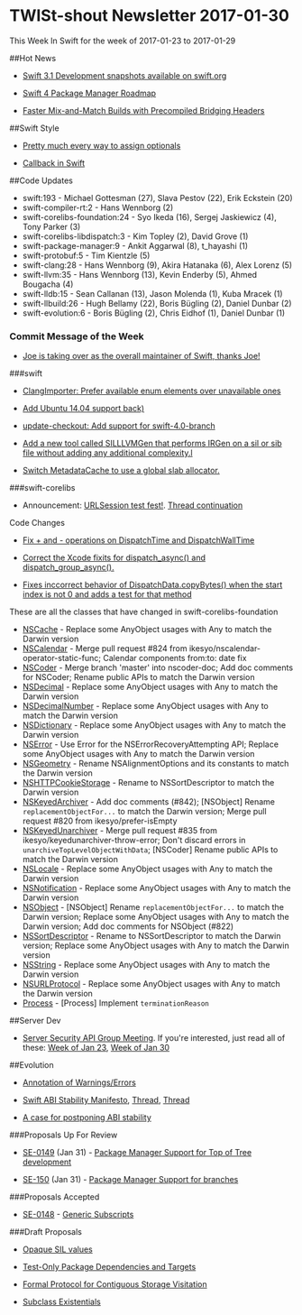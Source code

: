 # TWISt-shout Newsletter 2017-01-30
This Week In Swift for the week of 2017-01-23 to 2017-01-29

##Hot News

* [Swift 3.1 Development snapshots available on swift.org](https://lists.swift.org/pipermail/swift-dev/Week-of-Mon-20170123/003862.html)

* [Swift 4 Package Manager Roadmap](https://lists.swift.org/pipermail/swift-evolution-announce/2017-January/000307.html)

* [Faster Mix-and-Match Builds with Precompiled Bridging Headers](https://swift.org/blog/bridging-pch/)

##Swift Style

* [Pretty much every way to assign optionals](http://ericasadun.com/2017/01/25/pretty-much-every-way-to-assign-optionals/)

* [Callback in Swift](https://lists.swift.org/pipermail/swift-users/Week-of-Mon-20170123/004512.html)

##Code Updates

* swift:193 - Michael Gottesman (27), Slava Pestov (22), Erik Eckstein (20)
* swift-compiler-rt:2 - Hans Wennborg (2)
* swift-corelibs-foundation:24 - Syo Ikeda (16), Sergej Jaskiewicz (4), Tony Parker (3)
* swift-corelibs-libdispatch:3 - Kim Topley (2), David Grove (1)
* swift-package-manager:9 - Ankit Aggarwal (8), t_hayashi (1)
* swift-protobuf:5 - Tim Kientzle (5)
* swift-clang:28 - Hans Wennborg (9), Akira Hatanaka (6), Alex Lorenz (5)
* swift-llvm:35 - Hans Wennborg (13), Kevin Enderby (5), Ahmed Bougacha (4)
* swift-lldb:15 - Sean Callanan (13), Jason Molenda (1), Kuba Mracek (1)
* swift-llbuild:26 - Hugh Bellamy (22), Boris Bügling (2), Daniel Dunbar (2)
* swift-evolution:6 - Boris Bügling (2), Chris Eidhof (1), Daniel Dunbar (1)

### Commit Message of the Week

* [Joe is taking over as the overall maintainer of Swift, thanks Joe!](http://github.com/apple/swift/commit/4a3c5d8119c25804ef94521688fa277a83e0beec)

###swift

* [ClangImporter: Prefer available enum elements over unavailable ones](http://github.com/apple/swift/commit/3411fc380e2ec331577ffad705b14d3f91235afb)

* [Add Ubuntu 14.04 support back)](http://github.com/apple/swift/commit/b428094f615c3ba5e5ab3849159e6966f6eeb55f)

* [update-checkout: Add support for swift-4.0-branch](http://github.com/apple/swift/commit/390cd0543d09b8f940cb62aba1f7326d2bb92576)

* [Add a new tool called SILLLVMGen that performs IRGen on a sil or sib file without adding any additional complexity.l](http://github.com/apple/swift/commit/8c0b29a895ccf8c8c8223dc2ceda14fb41a28719)

* [Switch MetadataCache to use a global slab allocator.](http://github.com/apple/swift/commit/ccbe5fcf73c50e6bd6f8cd1994bdd2fcd8f9ccf6)
  
###swift-corelibs

* Announcement: [URLSession test fest!](https://lists.swift.org/pipermail/swift-corelibs-dev/Week-of-Mon-20170123/001092.html). [Thread continuation](https://lists.swift.org/pipermail/swift-corelibs-dev/Week-of-Mon-20170123/001101.html)

Code Changes

* [Fix + and - operations on DispatchTime and DispatchWallTime](http://github.com/apple/swift-corelibs-libdispatch/commit/ceb1fac7aa57a875a4a23513de0946869cb21c19)

* [Correct the Xcode fixits for dispatch_async() and dispatch_group_async().](http://github.com/apple/swift-corelibs-libdispatch/commit/e10fd0a8db46508a7ec26d8ee435c300f945e1bf)

* [Fixes inccorrect behavior of DispatchData.copyBytes() when the start index is not 0 and adds a test for that method](http://github.com/apple/swift-corelibs-libdispatch/commit/4a023ec999ce961e7c3c986bf4c0e975fee3829f)

These are all the classes that have changed in swift-corelibs-foundation
* [NSCache](https://github.com/apple/swift-corelibs-foundation/commits/master/Foundation/NSCache.swift) - Replace some AnyObject usages with Any to match the Darwin version
* [NSCalendar](https://github.com/apple/swift-corelibs-foundation/commits/master/Foundation/NSCalendar.swift) - Merge pull request #824 from ikesyo/nscalendar-operator-static-func; Calendar components from:to: date fix
* [NSCoder](https://github.com/apple/swift-corelibs-foundation/commits/master/Foundation/NSCoder.swift) - Merge branch 'master' into nscoder-doc; Add doc comments for NSCoder; Rename public APIs to match the Darwin version
* [NSDecimal](https://github.com/apple/swift-corelibs-foundation/commits/master/Foundation/NSDecimal.swift) - Replace some AnyObject usages with Any to match the Darwin version
* [NSDecimalNumber](https://github.com/apple/swift-corelibs-foundation/commits/master/Foundation/NSDecimalNumber.swift) - Replace some AnyObject usages with Any to match the Darwin version
* [NSDictionary](https://github.com/apple/swift-corelibs-foundation/commits/master/Foundation/NSDictionary.swift) - Replace some AnyObject usages with Any to match the Darwin version
* [NSError](https://github.com/apple/swift-corelibs-foundation/commits/master/Foundation/NSError.swift) - Use Error for the NSErrorRecoveryAttempting API; Replace some AnyObject usages with Any to match the Darwin version
* [NSGeometry](https://github.com/apple/swift-corelibs-foundation/commits/master/Foundation/NSGeometry.swift) - Rename NSAlignmentOptions and its constants to match the Darwin version
* [NSHTTPCookieStorage](https://github.com/apple/swift-corelibs-foundation/commits/master/Foundation/NSHTTPCookieStorage.swift) - Rename to NSSortDescriptor to match the Darwin version
* [NSKeyedArchiver](https://github.com/apple/swift-corelibs-foundation/commits/master/Foundation/NSKeyedArchiver.swift) - Add doc comments (#842); [NSObject] Rename `replacementObjectFor...` to match the Darwin version; Merge pull request #820 from ikesyo/prefer-isEmpty
* [NSKeyedUnarchiver](https://github.com/apple/swift-corelibs-foundation/commits/master/Foundation/NSKeyedUnarchiver.swift) - Merge pull request #835 from ikesyo/keyedunarchiver-throw-error; Don't discard errors in `unarchiveTopLevelObjectWithData`; [NSCoder] Rename public APIs to match the Darwin version
* [NSLocale](https://github.com/apple/swift-corelibs-foundation/commits/master/Foundation/NSLocale.swift) - Replace some AnyObject usages with Any to match the Darwin version
* [NSNotification](https://github.com/apple/swift-corelibs-foundation/commits/master/Foundation/NSNotification.swift) - Replace some AnyObject usages with Any to match the Darwin version
* [NSObject](https://github.com/apple/swift-corelibs-foundation/commits/master/Foundation/NSObject.swift) - [NSObject] Rename `replacementObjectFor...` to match the Darwin version; Replace some AnyObject usages with Any to match the Darwin version; Add doc comments for NSObject (#822)
* [NSSortDescriptor](https://github.com/apple/swift-corelibs-foundation/commits/master/Foundation/NSSortDescriptor.swift) - Rename to NSSortDescriptor to match the Darwin version; Replace some AnyObject usages with Any to match the Darwin version
* [NSString](https://github.com/apple/swift-corelibs-foundation/commits/master/Foundation/NSString.swift) - Replace some AnyObject usages with Any to match the Darwin version
* [NSURLProtocol](https://github.com/apple/swift-corelibs-foundation/commits/master/Foundation/NSURLProtocol.swift) - Replace some AnyObject usages with Any to match the Darwin version
* [Process](https://github.com/apple/swift-corelibs-foundation/commits/master/Foundation/Process.swift) - [Process] Implement `terminationReason`

##Server Dev

* [Server Security API Group Meeting](https://lists.swift.org/pipermail/swift-server-dev/Week-of-Mon-20170130/000244.html). If you're interested, just read all of these: [Week of Jan 23](https://lists.swift.org/pipermail/swift-server-dev/Week-of-Mon-20170123/thread.html), [Week of Jan 30](https://lists.swift.org/pipermail/swift-server-dev/Week-of-Mon-20170130/thread.html)

##Evolution

* [Annotation of Warnings/Errors](https://lists.swift.org/pipermail/swift-evolution/Week-of-Mon-20170123/030882.html)

* [Swift ABI Stability Manifesto](https://lists.swift.org/pipermail/swift-evolution/Week-of-Mon-20170123/030870.html), [Thread](https://lists.swift.org/pipermail/swift-evolution/Week-of-Mon-20170123/030940.html), [Thread](https://lists.swift.org/pipermail/swift-evolution/Week-of-Mon-20170123/030970.html)

* [A case for postponing ABI stability](https://lists.swift.org/pipermail/swift-evolution/Week-of-Mon-20170123/030718.html)

###Proposals Up For Review

* [SE-0149](https://github.com/apple/swift-evolution/blob/master/proposals/0149-package-manager-top-of-tree.md) (Jan 31) - [Package Manager Support	for Top of Tree development](https://lists.swift.org/pipermail/swift-evolution-announce/2017-January/000308.html)

* [SE-150](https://github.com/apple/swift-evolution/blob/master/proposals/0150-package-manager-branch-support.md) (Jan 31) - [Package Manager Support for	branches](https://lists.swift.org/pipermail/swift-evolution-announce/2017-January/000309.html)

###Proposals Accepted

* [SE-0148](https://github.com/apple/swift-evolution/blob/master/proposals/0148-generic-subscripts.md) - [Generic Subscripts](https://lists.swift.org/pipermail/swift-evolution-announce/2017-January/000311.html)
  
###Draft Proposals

* [Opaque SIL values](https://lists.swift.org/pipermail/swift-dev/Week-of-Mon-20170123/003863.html)

* [Test-Only Package Dependencies and Targets](https://lists.swift.org/pipermail/swift-evolution/Week-of-Mon-20170123/030780.html)

* [Formal Protocol for Contiguous Storage Visitation](https://lists.swift.org/pipermail/swift-evolution/Week-of-Mon-20170123/031025.html)

* [Subclass Existentials](https://lists.swift.org/pipermail/swift-evolution/Week-of-Mon-20170123/031066.html)
